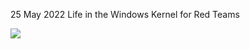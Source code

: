 25 May 2022 Life in the Windows Kernel for Red Teams

<a href="https://twitter.com/OsloBSides/status/1529387721399074817" target="_blank"><img src="https://andrelima.info/files/20220525_bsides_oslo.jpg" /></a>
